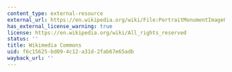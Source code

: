 ```yaml
---
content_type: external-resource
external_url: https://en.wikipedia.org/wiki/File:PortraitMonumentImage01.jpg
has_external_license_warning: true
license: https://en.wikipedia.org/wiki/All_rights_reserved
status: ''
title: Wikimedia Commons
uid: f6c15625-bd09-4c12-a31d-2fab67e65adb
wayback_url: ''
---
```

